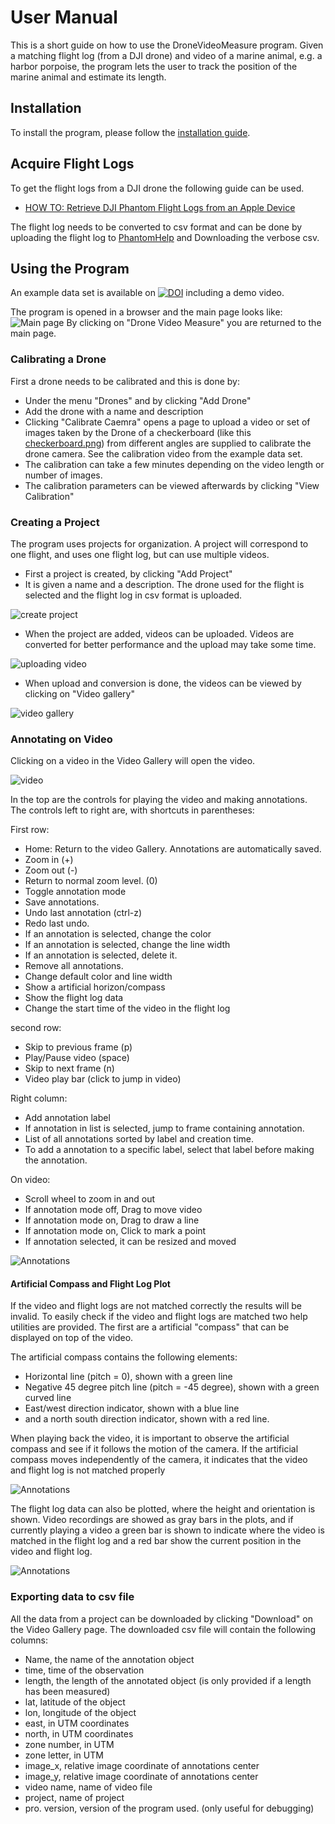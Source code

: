 # User Manual

This is a short guide on how to use the DroneVideoMeasure program.
Given a matching flight log (from a DJI drone) and video of a marine animal, e.g. a
harbor porpoise, the program lets the user to track the position of the
marine animal and estimate its length.

## Installation

To install the program, please follow the [installation guide](../README.md).

## Acquire Flight Logs

To get the flight logs from a DJI drone the following guide can be used.

* [HOW TO: Retrieve DJI Phantom Flight Logs from an Apple Device](https://www.phantomhelp.com/tips/how-to-retrieve-dji-go-flight-logs-from-itunes.29)

The flight log needs to be converted to csv format and can be done by uploading the flight log to [PhantomHelp](https://www.phantomhelp.com/LogViewer/Upload/) and Downloading the verbose csv.

## Using the Program

An example data set is available on [![DOI](https://zenodo.org/badge/DOI/10.5281/zenodo.3604005.svg)](https://doi.org/10.5281/zenodo.3604005) including a demo video.


The program is opened in a browser and the main page looks like:
![Main page](pic/dvm_main_window.png)
By clicking on "Drone Video Measure" you are returned to the main page.

### Calibrating a Drone

First a drone needs to be calibrated and this is done by:
* Under the menu "Drones" and by clicking "Add Drone"
* Add the drone with a name and description
* Clicking "Calibrate Caemra" opens a page to upload a video or set of images taken by the Drone of a checkerboard (like this [checkerboard.png](checkerboard.png)) from different angles are supplied to calibrate the drone camera. See the calibration video from the example data set.
* The calibration can take a few minutes depending on the video length or number of images.
* The calibration parameters can be viewed afterwards by clicking "View Calibration"

### Creating a Project

The program uses projects for organization. A project will correspond to one flight, and uses one flight log, but can use multiple videos.

* First a project is created, by clicking "Add Project"
* It is given a name and a description. The drone used for the flight is selected and the flight log in csv format is uploaded.

![create project](pic/dvm_create_project.png)

* When the project are added, videos can be uploaded. Videos are converted for better performance and the upload may take some time.

![uploading video](pic/dvm_uploading_video.png)

* When upload and conversion is done, the videos can be viewed by clicking on "Video gallery"

![video gallery](pic/dvm_video_gallery.png)

### Annotating on Video

Clicking on a video in the Video Gallery will open the video.

![video](pic/dvm_video.png)

In the top are the controls for playing the video and making annotations. The controls left to right are, with shortcuts in parentheses:

First row:
* Home: Return to the video Gallery. Annotations are automatically saved.
* Zoom in (+)
* Zoom out (-)
* Return to normal zoom level. (0)
* Toggle annotation mode
* Save annotations.
* Undo last annotation (ctrl-z)
* Redo last undo.
* If an annotation is selected, change the color
* If an annotation is selected, change the line width
* If an annotation is selected, delete it.
* Remove all annotations.
* Change default color and line width
* Show a artificial horizon/compass
* Show the flight log data
* Change the start time of the video in the flight log

second row:
* Skip to previous frame (p)
* Play/Pause video (space)
* Skip to next frame (n)
* Video play bar (click to jump in video)

Right column:
* Add annotation label
* If annotation in list is selected, jump to frame containing annotation.
* List of all annotations sorted by label and creation time.
* To add a annotation to a specific label, select that label before making the annotation.

On video:
* Scroll wheel to zoom in and out
* If annotation mode off, Drag to move video
* If annotation mode on, Drag to draw a line
* If annotation mode on, Click to mark a point
* If annotation selected, it can be resized and moved

![Annotations](pic/dvm_annotations.png)

#### Artificial Compass and Flight Log Plot

If the video and flight logs are not matched correctly the results will be invalid. To easily check if the video and flight logs are matched two help utilities are provided. The first are a artificial "compass" that can be displayed on top of the video.

The artificial compass contains the following elements:

* Horizontal line (pitch = 0), shown with a green line
* Negative 45 degree pitch line (pitch = -45 degree), shown with a green curved line
* East/west direction indicator, shown with a blue line
* and a north south direction indicator, shown with a red line.

When playing back the video, it is important to observe the artificial compass and see if it follows the motion of the camera. If the artificial compass moves independently of the camera, it indicates that the video and flight log is not matched properly

![Annotations](pic/dvm_horizon.png)

The flight log data can also be plotted, where the height and orientation is shown. Video recordings are showed as gray bars in the plots, and if currently playing a video a green bar is shown to indicate where the video is matched in the flight log and a red bar show the current position in the video and flight log.

![Annotations](pic/dvm_plot.png)

### Exporting data to csv file

All the data from a project can be downloaded by clicking "Download" on the Video Gallery page. The downloaded csv file will contain the following columns:

* Name, the name of the annotation object
* time, time of the observation
* length, the length of the annotated object (is only provided if a length has been measured)
* lat, latitude of the object
* lon, longitude of the object
* east, in UTM coordinates
* north, in UTM coordinates
* zone number, in UTM
* zone letter, in UTM
* image_x, relative image coordinate of annotations center
* image_y, relative image coordinate of annotations center
* video name, name of video file
* project, name of project
* pro. version, version of the program used. (only useful for debugging)
